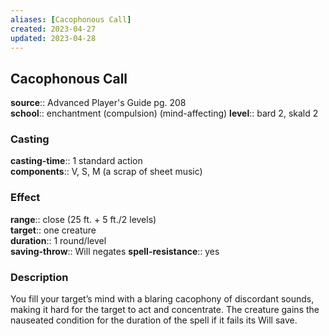 ```yaml
---
aliases: [Cacophonous Call]
created: 2023-04-27
updated: 2023-04-28
---
```


## Cacophonous Call

**source**:: Advanced Player's Guide pg. 208  
**school**:: enchantment (compulsion) (mind-affecting)
**level**:: bard 2, skald 2

### Casting

**casting-time**:: 1 standard action  
**components**:: V, S, M (a scrap of sheet music)

### Effect

**range**:: close (25 ft. + 5 ft./2 levels)  
**target**:: one creature  
**duration**:: 1 round/level  
**saving-throw**:: Will negates
**spell-resistance**:: yes

### Description

You fill your target’s mind with a blaring cacophony of discordant sounds, making it hard for the target to act and concentrate. The creature gains the nauseated condition for the duration of the spell if it fails its Will save.
